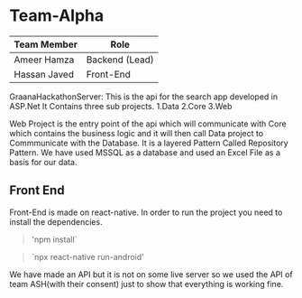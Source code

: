 # Team-Alpha


|Team Member | Role |
|---|---|
|Ameer Hamza | Backend (Lead) |
|Hassan Javed | Front-End |




GraanaHackathonServer:
This is the api for the search app developed in ASP.Net It Contains three sub projects.
1.Data
2.Core
3.Web

Web Project is the entry point of the api which will communicate with Core which contains the business logic and it will then call Data project to Commmunicate with the Database.
It is a layered Pattern Called Repository Pattern. We have used MSSQL as a database and used an Excel File as a basis for our data.  


## Front End

Front-End is made on react-native. In order to run the project you need to install the dependencies.

> 'npm install`

> `npx react-native run-android'

We have made an API but it is not on some live server so we used the API of team ASH(with their consent) just to show that everything is working fine.
